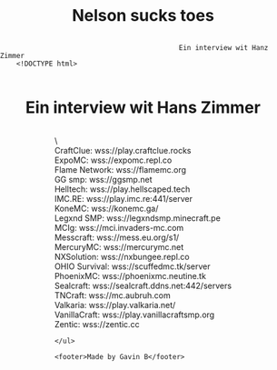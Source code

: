 # Nelson sucks toes 
                                                Ein interview wit Hanz Zimmer
        <!DOCTYPE html>
<html>
<head>
    <title>Eaglercraft Server IPs</title>
    <style>
        body {
            display: flex;
            flex-direction: column;
            align-items: center;
            margin: 0;
            padding: 0;
        }
        ul {
            list-style: none;
            padding: 0;
            text-align: left;
        }
        footer {
            margin-top: auto;
            padding: 10px;
            text-align: center;
        }
    </style>
</head>
<body>
    <h1>Ein interview wit Hans Zimmer</h1>
    <ul>
        <li><li>
        <li></li>
        <li></li>
        <li>\</li>
        <li></li>
        <li>CraftClue: wss://play.craftclue.rocks</li>
        <li>ExpoMC: wss://expomc.repl.co</li>
        <li>Flame Network: wss://flamemc.org</li>
        <li>GG smp: wss://ggsmp.net</li>
        <li>Helltech: wss://play.hellscaped.tech</li>
        <li>IMC.RE: wss://play.imc.re:441/server</li>
        <li>KoneMC: wss://konemc.ga/</li>
        <li>Legxnd SMP: wss://legxndsmp.minecraft.pe</li>
        <li>MCIg: wss://mci.invaders-mc.com</li>
        <li>Messcraft: wss://mess.eu.org/s1/</li>
        <li>MercuryMC: wss://mercurymc.net</li>
        <li>NXSolution: wss://nxbungee.repl.co</li>
        <li>OHIO Survival: wss://scuffedmc.tk/server</li>
        <li>PhoenixMC: wss://phoenixmc.neutine.tk</li>
        <li>Sealcraft: wss://sealcraft.ddns.net:442/servers</li>
        <li>TNCraft: wss://mc.aubruh.com</li>
        <li>Valkaria: wss://play.valkaria.net/</li>
        <li>VanillaCraft: wss://play.vanillacraftsmp.org</li>
        <li>Zentic: wss://zentic.cc</li>
        
    </ul>

    <footer>Made by Gavin B</footer>
</body>
</html>
